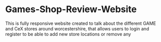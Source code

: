 # Games-Shop-Review-Website
This is fully responsive website created to talk about the different GAME and CeX stores around worcestershire, that allows users to login and register to be able to add new store locations or remove any 
